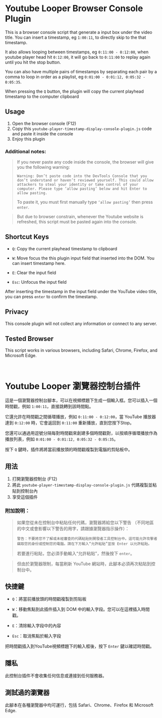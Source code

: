 # Youtube Looper Browser Console Plugin

This is a browser console script that generate a input box under the video title. You can insert a timestamp, eg `1:00:11`, to directly skip to the that timestamp.

It also allows looping between timestamps, eg `0:11:00 - 0:12:00`, when youtube player head hit `0:12:00`, it will go back to `0:11:00` to replay again until you hit the stop button.

You can also have multiple pairs of timestamps by separating each pair by a comma to loop in order as a playlist, eg `0:01:00 - 0:01:12, 0:05:32 - 0:05:35`.

When pressing the `Q` button, the plugin will copy the current playhead timestamp to the computer clipboard

## Usage

1. Open the browser console (F12)
2. Copy this `youtube-player-timestamp-display-console-plugin.js` code and paste it inside the console
3. Enjoy this plugin

### Additional notes:

> If you never paste any code inside the console, the browser will give you the following warning:
>
> `Warning: Don’t paste code into the DevTools Console that you don’t understand or haven’t reviewed yourself. This could allow attackers to steal your identity or take control of your computer. Please type ‘allow pasting’ below and hit Enter to allow pasting.`
>
> To paste it, you must first manually type `‘allow pasting’` then press `enter`.

> But due to browser constrain, whenever the Youtube website is refreshed, this script must be pasted again into the console.

## Shortcut Keys

-   `Q`: Copy the current playhead timestamp to clipboard

-   `W`: Move focus the this plugin input field that inserted into the DOM. You can insert timestamp here.

-   `E`: Clear the input field

-   `Esc`: Unfocus the input field

After inserting the timestamp in the input field under the YouTube video title, you can press `enter` to confirm the timestamp.

## Privacy

This console plugin will not collect any information or connect to any server.

## Tested Browser

This script works in various browsers, including Safari, Chrome, Firefox, and Microsoft Edge.

<br/>

# Youtube Looper 瀏覽器控制台插件

這是一個瀏覽器控制台腳本，可以在視頻標題下生成一個輸入框。您可以插入一個時間戳，例如 `1:00:11`，直接跳轉到該時間點。

它還允許在時間戳之間循環播放，例如 `0:11:00 - 0:12:00`，當 YouTube 播放器達到 `0:12:00` 時，它會返回到 `0:11:00` 重新播放，直到您按下Stop。

您還可以通過用逗號分隔每對時間戳來創建多個時間戳對，以按順序循環播放作為播放列表，例如 `0:01:00 - 0:01:12, 0:05:32 - 0:05:35`。

按下 `Q` 鍵時，插件將將當前播放頭的時間戳複製到電腦的剪貼板中。

## 用法

1. 打開瀏覽器控制台 (F12)
2. 將此 `youtube-player-timestamp-display-console-plugin.js` 代碼複製並粘貼到控制台內
3. 享受這個插件

### 附加說明：

> 如果您從未在控制台中粘貼任何代碼，瀏覽器將給您以下警告 （不同地區的中文或會影響以下警告的用字，請跟據瀏覽器指示操作）：
>
> `警告：不要將您不了解或未經審查的代碼粘貼到開發者工具控制台中。這可能允許攻擊者竊取您的身份或控制您的電腦。請在下方輸入“允許粘貼”並按 Enter 以允許粘貼。`
>
> 若要進行粘貼，您必須手動輸入“允許粘貼”，然後按下 `enter`。

> 但由於瀏覽器限制，每當刷新 YouTube 網站時，此腳本必須再次粘貼到控制台中。

## 快捷鍵

-   `Q`：將當前播放頭的時間戳複製到剪貼板

-   `W`：移動焦點到此插件插入到 DOM 中的輸入字段。您可以在這裡插入時間戳。

-   `E`：清除輸入字段中的內容

-   `Esc`：取消焦點於輸入字段

把時間戳插入到YouTube視頻標題下的輸入框後，按下 `Enter` 鍵以確認時間戳。

## 隱私

此控制台插件不會收集任何信息或連接到任何服務器。

## 測試過的瀏覽器

此腳本在各種瀏覽器中均可運行，包括 Safari、Chrome、Firefox 和 Microsoft Edge.